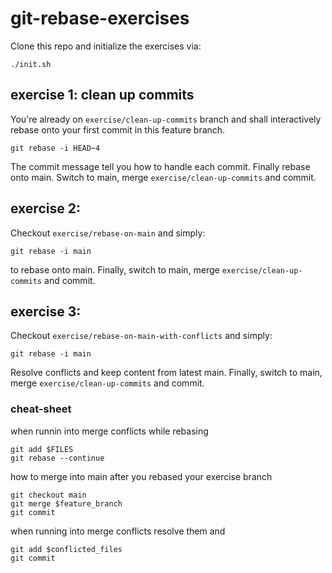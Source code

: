 # git-rebase-exercises

Clone this repo and initialize the exercises via:

```
./init.sh
```
## exercise 1: clean up commits

You're already on `exercise/clean-up-commits` branch and shall interactively rebase onto your first commit in this feature branch.

```
git rebase -i HEAD~4
```

The commit message tell you how to handle each commit.
Finally rebase onto main. Switch to main, merge `exercise/clean-up-commits` and commit.


## exercise 2: 

Checkout `exercise/rebase-on-main` and simply:

```
git rebase -i main
```

to rebase onto main. Finally, switch to main, merge `exercise/clean-up-commits` and commit.


## exercise 3:

Checkout `exercise/rebase-on-main-with-conflicts` and simply:

```
git rebase -i main
```

Resolve conflicts and keep content from latest main.
Finally, switch to main, merge `exercise/clean-up-commits` and commit.


### cheat-sheet

when runnin into merge conflicts while rebasing
```
git add $FILES
git rebase --continue
```

how to merge into main after you rebased your exercise branch
```
git checkout main
git merge $feature_branch
git commit
```
when running into merge conflicts resolve them and
```
git add $conflicted_files
git commit
```
